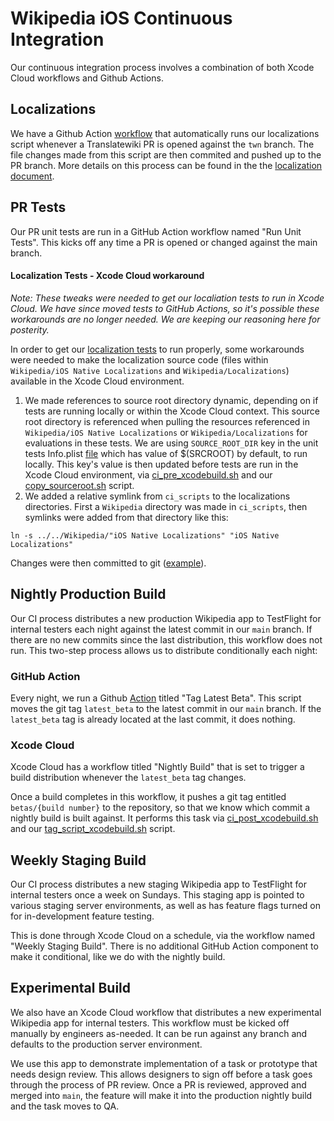 # Wikipedia iOS Continuous Integration

Our continuous integration process involves a combination of both Xcode Cloud workflows and Github Actions.

## Localizations

We have a Github Action [workflow](../.github/workflows/localization.yml) that automatically runs our localizations script whenever a Translatewiki PR is opened against the `twn` branch. The file changes made from this script are then commited and pushed up to the PR branch. More details on this process can be found in the the [localization document](localization.md).

## PR Tests

Our PR unit tests are run in a GitHub Action workflow named "Run Unit Tests". This kicks off any time a PR is opened or changed against the main branch.


#### Localization Tests - Xcode Cloud workaround 
*Note: These tweaks were needed to get our localiation tests to run in Xcode Cloud. We have since moved tests to GitHub Actions, so it's possible these workarounds are no longer needed. We are keeping our reasoning here for posterity.*

In order to get our [localization tests](../WikipediaUnitTests/Code/TWNStringsTests.m) to run properly, some workarounds were needed to make the localization source code (files within `Wikipedia/iOS Native Localizations` and `Wikipedia/Localizations`) available in the Xcode Cloud environment.

1. We made references to source root directory dynamic, depending on if tests are running locally or within the Xcode Cloud context. This source root directory is referenced when pulling the resources referenced in `Wikipedia/iOS Native Localizations` or `Wikipedia/Localizations` for evaluations in these tests. We are using `SOURCE_ROOT_DIR` key in the unit tests Info.plist [file](../WikipediaUnitTests/Info.plist) which has value of $(SRCROOT) by default, to run locally. This key's value is then updated before tests are run in the Xcode Cloud environment, via [ci_pre_xcodebuild.sh](../ci_scripts/ci_pre_xcodebuild.sh) and our [copy_sourceroot.sh](../ci_scripts/copy_sourceroot.sh) script.
2. We added a relative symlink from `ci_scripts` to the localizations directories. First a `Wikipedia` directory was made in `ci_scripts`, then symlinks were added from that directory like this:

`ln -s ../../Wikipedia/"iOS Native Localizations" "iOS Native Localizations"`

Changes were then committed to git ([example](https://github.com/wikimedia/wikipedia-ios/pull/4507/commits/86d9f3150c2e5a021910eba0a3e21a96ad0a27e6)). 

## Nightly Production Build

Our CI process distributes a new production Wikipedia app to TestFlight for internal testers each night against the latest commit in our `main` branch. If there are no new commits since the last distribution, this workflow does not run. This two-step process allows us to distribute conditionally each night:

### GitHub Action

Every night, we run a Github [Action](../.github/workflows/tag_latest_beta.yml) titled "Tag Latest Beta". This script moves the git tag `latest_beta` to the latest commit in our `main` branch. If the `latest_beta` tag is already located at the last commit, it does nothing.

### Xcode Cloud

Xcode Cloud has a workflow titled "Nightly Build" that is set to trigger a build distribution whenever the `latest_beta` tag changes.

Once a build completes in this workflow, it pushes a git tag entitled `betas/{build number}` to the repository, so that we know which commit a nightly build is built against. It performs this task via [ci_post_xcodebuild.sh](../ci_scripts/ci_post_xcodebuild.sh) and our [tag_script_xcodebuild.sh](../ci_scripts/tag_script_xcodebuild.sh) script.

## Weekly Staging Build

Our CI process distributes a new staging Wikipedia app to TestFlight for internal testers once a week on Sundays. This staging app is pointed to various staging server environments, as well as has feature flags turned on for in-development feature testing.

This is done through Xcode Cloud on a schedule, via the workflow named "Weekly Staging Build". There is no additional GitHub Action component to make it conditional, like we do with the nightly build.

## Experimental Build

We also have an Xcode Cloud workflow that distributes a new experimental Wikipedia app for internal testers. This workflow must be kicked off manually by engineers as-needed. It can be run against any branch and defaults to the production server environment.

We use this app to demonstrate implementation of a task or prototype that needs design review. This allows designers to sign off before a task goes through the process of PR review. Once a PR is reviewed, approved and merged into `main`, the feature will make it into the production nightly build and the task moves to QA.
